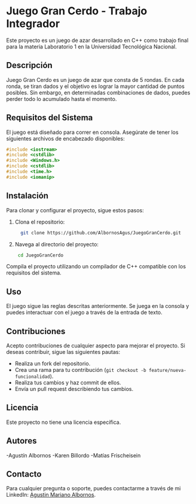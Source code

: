 # Juego Gran Cerdo - Trabajo Integrador

Este proyecto es un juego de azar desarrollado en C++ como trabajo final para la materia Laboratorio 1 en la Universidad Tecnológica Nacional.

## Descripción

Juego Gran Cerdo es un juego de azar que consta de 5 rondas. En cada ronda, se tiran dados y el objetivo es lograr la mayor cantidad de puntos posibles. Sin embargo, en determinadas combinaciones de dados, puedes perder todo lo acumulado hasta el momento.

## Requisitos del Sistema

El juego está diseñado para correr en consola. Asegúrate de tener los siguientes archivos de encabezado disponibles:


```cpp
#include <iostream>
#include <cstdlib>
#include <Windows.h>
#include <cstdlib>
#include <time.h>
#include <iomanip>
```
## Instalación

Para clonar y configurar el proyecto, sigue estos pasos:

1. Clona el repositorio:
    ```sh
      git clone https://github.com/AlbornosAgus/JuegoGranCerdo.git
    ```

2. Navega al directorio del proyecto:
    ```sh
     cd JuegoGranCerdo
    ```
Compila el proyecto utilizando un compilador de C++ compatible con los requisitos del sistema.

## Uso
El juego sigue las reglas descritas anteriormente. Se juega en la consola y puedes interactuar con el juego a través de la entrada de texto.

## Contribuciones

 Acepto contribuciones de cualquier aspecto para mejorar el proyecto. Si deseas contribuir, sigue las siguientes pautas: 

 - Realiza un fork del repositorio.
 - Crea una rama para tu contribución (`git checkout -b feature/nueva-funcionalidad`).
 - Realiza tus cambios y haz commit de ellos.
 - Envía un pull request describiendo tus cambios.

## Licencia

Este proyecto no tiene una licencia específica.

## Autores
 -Agustín Albornos
 -Karen Billordo
 -Matías Frischeisein
## Contacto

Para cualquier pregunta o soporte, puedes contactarme a través de mi LinkedIn: [Agustin Mariano Albornos](https://www.linkedin.com/in/agust%C3%ADn-mariano-albornos-2bb21b213/).

